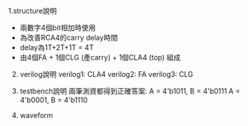 1.structure說明
- 兩數字4個bit相加時使用
- 為改善RCA4的carry delay時間
- delay為1T+2T+1T = 4T
- 由4個FA + 1個CLG (產carry) + 1個CLA4 (top) 組成

2. verilog說明
verilog1: CLA4 
verilog2: FA
verilog3: CLG

3. testbench說明
兩筆測資都得到正確答案:
A = 4'b1011, B = 4'b0111
A = 4'b0001, B = 4'b1110

4. waveform
